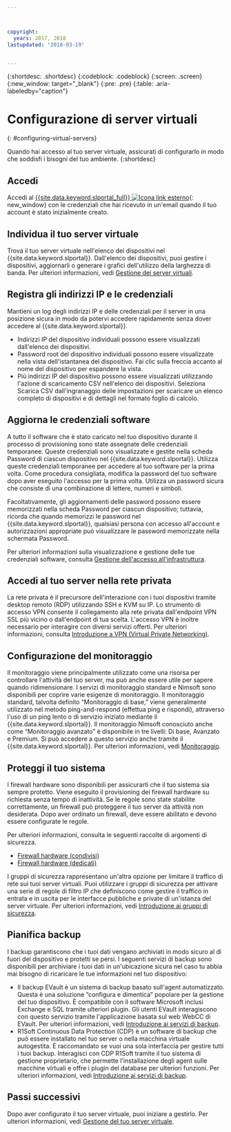 ```yaml
---



copyright:
  years: 2017, 2018
lastupdated: "2018-03-19"


---
```


{:shortdesc: .shortdesc}
{:codeblock: .codeblock}
{:screen: .screen}
{:new_window: target="_blank"}
{:pre: .pre}
{:table: .aria-labeledby="caption"}


# Configurazione di server virtuali
{: #configuring-virtual-servers}

Quando hai accesso al tuo server virtuale, assicurati di configurarlo in modo che soddisfi i bisogni del tuo ambiente.
{:shortdesc}

## Accedi 
Accedi al [{{site.data.keyword.slportal_full}} ![Icona link esterno](../icons/launch-glyph.svg "Icona link esterno")](https://control.softlayer.com/){: new_window} con le credenziali che hai ricevuto in un'email quando il tuo account è stato inizialmente creato.

## Individua il tuo server virtuale
Trova il tuo server virtuale nell'elenco dei dispositivi nel {{site.data.keyword.slportal}}. Dall'elenco dei dispositivi, puoi gestire i dispositivi, aggiornarli o generare i grafici dell'utilizzo della larghezza di banda. Per ulteriori informazioni, vedi [Gestione dei server virtuali](../vsi/vsi_managing.html).

## Registra gli indirizzi IP e le credenziali
Mantieni un log degli indirizzi IP e delle credenziali per il server in una posizione sicura in modo da potervi accedere rapidamente senza dover accedere al {{site.data.keyword.slportal}}. 
- Indirizzi IP del dispositivo individuali possono essere visualizzati dall'elenco dei dispositivi.
- Password root del dispositivo individuali possono essere visualizzate nella vista dell'istantanea del dispositivo. Fai clic sulla freccia accanto al nome del dispositivo per espandere la vista.
- Più indirizzi IP del dispositivo possono essere visualizzati utilizzando l'azione di scaricamento CSV nell'elenco dei dispositivi. Seleziona Scarica CSV dall'ingranaggio delle impostazioni per scaricare un elenco completo di dispositivi e di dettagli nel formato foglio di calcolo.

## Aggiorna le credenziali software
A tutto il software che è stato caricato nel tuo dispositivo durante il processo di provisioning sono state assegnate delle credenziali temporanee. Queste credenziali sono visualizzate e gestite nella scheda Password di ciascun dispositivo nel {{site.data.keyword.slportal}}. Utilizza queste credenziali temporanee per accedere al tuo software per la prima volta. Come procedura consigliata, modifica la password del tuo software dopo aver eseguito l'accesso per la prima volta. Utilizza un password sicura che consiste di una combinazione di lettere, numeri e simboli.

Facoltativamente, gli aggiornamenti delle password possono essere memorizzati nella scheda Password per ciascun dispositivo; tuttavia, ricorda che quando memorizzi le password nel {{site.data.keyword.slportal}}, qualsiasi persona con accesso all'account e autorizzazioni appropriate può visualizzare le password memorizzate nella schermata Password.

Per ulteriori informazioni sulla visualizzazione e gestione delle tue credenziali software, consulta [Gestione dell'accesso all'infrastruttura](../iam/mnginfra.html).

## Accedi al tuo server nella rete privata
La rete privata è il precursore dell'interazione con i tuoi dispositivi tramite desktop remoto (RDP) utilizzando SSH e KVM su IP. Lo strumento di accesso VPN consente il collegamento alla rete privata dall'endpoint VPN SSL più vicino o dall'endpoint di tua scelta. L'accesso VPN è inoltre necessario per interagire con diversi servizi offerti. Per ulteriori informazioni, consulta [Introduzione a VPN (Virtual Private Networking)](../infrastructure/iaas-vpn/getting-started.html).

## Configurazione del monitoraggio
Il monitoraggio viene principalmente utilizzato come una risorsa per controllare l'attività del tuo server, ma può anche essere utile per sapere quando ridimensionare. I servizi di monitoraggio standard e Nimsoft sono disponibili per coprire varie esigenze di monitoraggio. Il monitoraggio standard, talvolta definito “Monitoraggio di base,” viene generalmente utilizzato nel metodo ping-and-respond (effettua ping e rispondi), attraverso l'uso di un ping lento o di servizio iniziato mediante il {{site.data.keyword.slportal}}. Il monitoraggio Nimsoft conosciuto anche come “Monitoraggio avanzato” è disponibile in tre livelli: Di base, Avanzato e Premium. Si può accedere a questo servizio anche tramite il {{site.data.keyword.slportal}}. Per ulteriori informazioni, vedi [Monitoraggio](../infrastructure/SLmonitoring/monitoring_index.html).

## Proteggi il tuo sistema
I firewall hardware sono disponibili per assicurarti che il tuo sistema sia sempre protetto. Viene eseguito il provisioning dei firewall hardware su richiesta senza tempo di inattività. Se le regole sono state stabilite correttamente, un firewall può proteggere il tuo server da attività non desiderata. Dopo aver ordinato un firewall, deve essere abilitato e devono essere configurate le regole.

Per ulteriori informazioni, consulta le seguenti raccolte di argomenti di sicurezza.

* [Firewall hardware (condivisi)](../infrastructure/hardware-firewall-shared/getting-started.html)
* [Firewall hardware (dedicati)](../infrastructure/hardware-firewall-dedicated/getting-started.html)

I gruppi di sicurezza rappresentano un'altra opzione per limitare il traffico di rete sui tuoi server virtuali. Puoi utilizzare i gruppi di sicurezza per attivare una serie di regole di filtro IP che definiscono come gestire il traffico in entrata e in uscita per le interfacce pubbliche e private di un'istanza del server virtuale. Per ulteriori informazioni, vedi [Introduzione ai gruppi di sicurezza](/docs/infrastructure/security-groups/sg_index.html).

## Pianifica backup 
I backup garantiscono che i tuoi dati vengano archiviati in modo sicuro al di fuori del dispositivo e protetti se persi. I seguenti servizi di backup sono disponibili per archiviare i tuoi dati in un'ubicazione sicura nel caso tu abbia mai bisogno di ricaricare le tue informazioni nel tuo dispositivo:
- Il backup EVault è un sistema di backup basato sull'agent automatizzato. Questa è una soluzione “configura e dimentica” popolare per la gestione del tuo dispositivo. È compatibile con il software Microsoft inclusi Exchange e SQL tramite ulteriori plugin. Gli utenti EVault interagiscono con questo servizio tramite l'applicazione basata sul web WebCC di EVault. Per ulteriori informazioni, vedi [Introduzione ai servizi di backup](../infrastructure/Backup/index.html).
- R1Soft Continuous Data Protection (CDP) è un software di backup che può essere installato nel tuo server o nella macchina virtuale autogestita. È raccomandato se vuoi una sola interfaccia per gestire tutti i tuoi backup. Interagisci con CDP R1Soft tramite il tuo sistema di gestione proprietario, che permette l'installazione degli agent sulle macchine virtuali e offre i plugin del database per ulteriori funzioni. Per ulteriori informazioni, vedi [Introduzione ai servizi di backup](../infrastructure/Backup/index.html).

## Passi successivi
Dopo aver configurato il tuo server virtuale, puoi iniziare a gestirlo. Per ulteriori informazioni, vedi [Gestione del tuo server virtuale](../vsi/vsi_managing.html).



